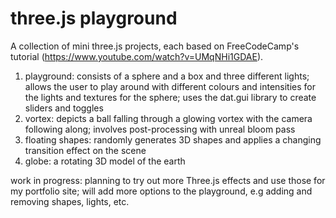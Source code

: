 # three.js playground
A collection of mini three.js projects, each based on FreeCodeCamp's tutorial (https://www.youtube.com/watch?v=UMqNHi1GDAE).

1. playground: consists of a sphere and a box and three different lights; allows the user to play around with different colours and intensities for the lights and textures for the sphere; uses the dat.gui library to create sliders and toggles
2. vortex: depicts a ball falling through a glowing vortex with the camera following along; involves post-processing with unreal bloom pass
3. floating shapes: randomly generates 3D shapes and applies a changing transition effect on the scene
4. globe: a rotating 3D model of the earth

work in progress: planning to try out more Three.js effects and use those for my portfolio site; will add more options to the playground, e.g adding and removing shapes, lights, etc.
